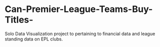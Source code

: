 # Can-Premier-League-Teams-Buy-Titles-
Solo Data Visualization project to pertaining to financial data and league standing data on EPL clubs.  
